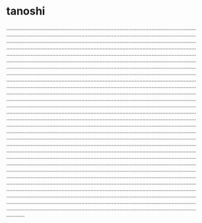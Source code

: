 # tanoshi

........................................................................................................................................................................................................................................................................................................................................................................................................................................................................................................................................................................................................................................................................................................................................................................................................................................................................................................................................................................................................................................................................................................................................................................................................................................................................................................................................................................................................................................................................................................................................................................................................................................................................................................................................................................................................................................................................................................................................................................................................................................................................................................................................................................................................................................................................................................................................................................................................................................................................................................................................................................................................................................................................................................................................................................................................................................................................................................................................................................................................................................................................................................................................................................................................................................................................................................................................................................................................................................................................................................................................................................................................................................................................................................................................................